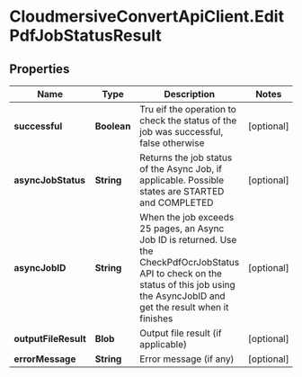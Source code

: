 # CloudmersiveConvertApiClient.EditPdfJobStatusResult

## Properties
Name | Type | Description | Notes
------------ | ------------- | ------------- | -------------
**successful** | **Boolean** | Tru eif the operation to check the status of the job was successful, false otherwise | [optional] 
**asyncJobStatus** | **String** | Returns the job status of the Async Job, if applicable.  Possible states are STARTED and COMPLETED | [optional] 
**asyncJobID** | **String** | When the job exceeds 25 pages, an Async Job ID is returned.  Use the CheckPdfOcrJobStatus API to check on the status of this job using the AsyncJobID and get the result when it finishes | [optional] 
**outputFileResult** | **Blob** | Output file result (if applicable) | [optional] 
**errorMessage** | **String** | Error message (if any) | [optional] 


